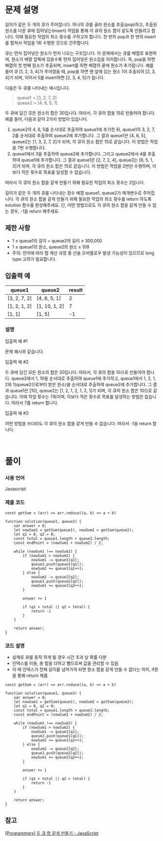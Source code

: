 # 문제 설명

길이가 같은 두 개의 큐가 주어집니다. 하나의 큐를 골라 원소를 추출(pop)하고, 추출된 원소를 다른 큐에 집어넣는(insert) 작업을 통해 각 큐의 원소 합이 같도록 만들려고 합니다. 이때 필요한 작업의 최소 횟수를 구하고자 합니다. 한 번의 pop과 한 번의 insert를 합쳐서 작업을 1회 수행한 것으로 간주합니다.

큐는 먼저 집어넣은 원소가 먼저 나오는 구조입니다. 이 문제에서는 큐를 배열로 표현하며, 원소가 배열 앞쪽에 있을수록 먼저 집어넣은 원소임을 의미합니다. 즉, pop을 하면 배열의 첫 번째 원소가 추출되며, insert를 하면 배열의 끝에 원소가 추가됩니다. 예를 들어 큐 [1, 2, 3, 4]가 주어졌을 때, pop을 하면 맨 앞에 있는 원소 1이 추출되어 [2, 3, 4]가 되며, 이어서 5를 insert하면 [2, 3, 4, 5]가 됩니다.

다음은 두 큐를 나타내는 예시입니다.

> queue1 = [3, 2, 7, 2]<br />
queue2 = [4, 6, 5, 1]

두 큐에 담긴 모든 원소의 합은 30입니다. 따라서, 각 큐의 합을 15로 만들어야 합니다. 예를 들어, 다음과 같이 2가지 방법이 있습니다.

1. queue2의 4, 6, 5를 순서대로 추출하여 queue1에 추가한 뒤, queue1의 3, 2, 7, 2를 순서대로 추출하여 queue2에 추가합니다. 그 결과 queue1은 [4, 6, 5], queue2는 [1, 3, 2, 7, 2]가 되며, 각 큐의 원소 합은 15로 같습니다. 이 방법은 작업을 7번 수행합니다.
2. queue1에서 3을 추출하여 queue2에 추가합니다. 그리고 queue2에서 4를 추출하여 queue1에 추가합니다. 그 결과 queue1은 [2, 7, 2, 4], queue2는 [6, 5, 1, 3]가 되며, 각 큐의 원소 합은 15로 같습니다. 이 방법은 작업을 2번만 수행하며, 이보다 적은 횟수로 목표를 달성할 수 없습니다.

따라서 각 큐의 원소 합을 같게 만들기 위해 필요한 작업의 최소 횟수는 2입니다.

길이가 같은 두 개의 큐를 나타내는 정수 배열 queue1, queue2가 매개변수로 주어집니다. 각 큐의 원소 합을 같게 만들기 위해 필요한 작업의 최소 횟수를 return 하도록 solution 함수를 완성해주세요. 단, 어떤 방법으로도 각 큐의 원소 합을 같게 만들 수 없는 경우, -1을 return 해주세요.

## 제한 사항

- 1 ≤ queue1의 길이 = queue2의 길이 ≤ 300,000
- 1 ≤ queue1의 원소, queue2의 원소 ≤ 109
- 주의: 언어에 따라 합 계산 과정 중 산술 오버플로우 발생 가능성이 있으므로 long type 고려가 필요합니다.

## 입출력 예

|queue1|queue2|result|
|--|--|--|
|[3, 2, 7, 2]|[4, 6, 5, 1]|2|
|[1, 2, 1, 2]|[1, 10, 1, 2]|7|
|[1, 1]|[1, 5]|-1|

### 설명

입출력 예 #1

문제 예시와 같습니다.

입출력 예 #2

두 큐에 담긴 모든 원소의 합은 20입니다. 따라서, 각 큐의 합을 10으로 만들어야 합니다. queue2에서 1, 10을 순서대로 추출하여 queue1에 추가하고, queue1에서 1, 2, 1, 2와 1(queue2으로부터 받은 원소)을 순서대로 추출하여 queue2에 추가합니다. 그 결과 queue1은 [10], queue2는 [1, 2, 1, 2, 1, 2, 1]가 되며, 각 큐의 원소 합은 10으로 같습니다. 이때 작업 횟수는 7회이며, 이보다 적은 횟수로 목표를 달성하는 방법은 없습니다. 따라서 7를 return 합니다.

입출력 예 #3

어떤 방법을 쓰더라도 각 큐의 원소 합을 같게 만들 수 없습니다. 따라서 -1을 return 합니다.
<br />
<br />
<br />

# 풀이

### 사용 언어

Javascript

### 제출 코드

```
const getSum = (arr) => arr.reduce((a, b) => a + b)

function solution(queue1, queue2) {
    var answer = 0;
    let nowSum1 = getSum(queue1), nowSum2 = getSum(queue2);
    let q1 = 0, q2 = 0;
    const total = queue1.length + queue2.length;
    const endPoint = (nowSum1 + nowSum2) / 2;
    
    while (nowSum1 !== nowSum2) {
        if (nowSum1 > nowSum2) {
            nowSum1 -= queue1[q1];
            queue2.push(queue1[q1]);
            nowSum2 += queue1[q1++];
        } else {
            nowSum2 -= queue2[q2];
            queue1.push(queue2[q2]);
            nowSum1 += queue2[q2++];
        }
        
        answer += 1
        
        if (q1 > total || q2 > total) {
            return -1
        }
    }
    
    return answer;
}
```

### 코드 설명
- 실제로 큐를 동작 하게 될 경우 시간 초과 날 확률 다분
- 인덱스를 이용, 총 합을 더하고 뺌으로써 값을 관리할 수 있음
- 이 때 인덱스가 전체 길이를 넘어가게 되면 원소 합을 같게 만들 수 없다는 의미, if문을 통해 return 해줌
```
const getSum = (arr) => arr.reduce((a, b) => a + b)

function solution(queue1, queue2) {
    var answer = 0;
    let nowSum1 = getSum(queue1), nowSum2 = getSum(queue2);
    let q1 = 0, q2 = 0;
    const total = queue1.length + queue2.length;
    const endPoint = (nowSum1 + nowSum2) / 2;
    
    while (nowSum1 !== nowSum2) {
        if (nowSum1 > nowSum2) {
            nowSum1 -= queue1[q1];
            queue2.push(queue1[q1]);
            nowSum2 += queue1[q1++];
        } else {
            nowSum2 -= queue2[q2];
            queue1.push(queue2[q2]);
            nowSum1 += queue2[q2++];
        }
        
        answer += 1
        
        if (q1 > total || q2 > total) {
            return -1
        }
    }
    
    return answer;
}
```

## 참고
[[Programmers] 두 큐 합 같게 만들기 - JavaScript](https://velog.io/@sean2337/Programmers-%EB%91%90-%ED%81%90-%ED%95%A9-%EA%B0%99%EA%B2%8C-%EB%A7%8C%EB%93%A4%EA%B8%B0-JavaScript)